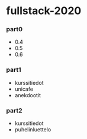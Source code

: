 # fullstack-2020

### part0
- 0.4
- 0.5
- 0.6
### part1
- kurssitiedot
- unicafe
- anekdootit
### part2
- kurssitiedot
- puhelinluettelo
